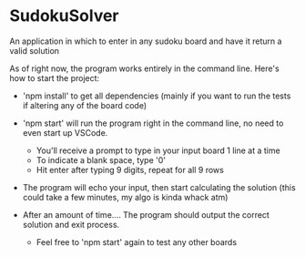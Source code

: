 # SudokuSolver

An application in which to enter in any sudoku board and have it return a valid solution

As of right now, the program works entirely in the command line. Here's how to start the project:

- 'npm install' to get all dependencies (mainly if you want to run the tests if altering any of the board code)

- 'npm start' will run the program right in the command line, no need to even start up VSCode.

  - You'll receive a prompt to type in your input board 1 line at a time
  - To indicate a blank space, type '0'
  - Hit enter after typing 9 digits, repeat for all 9 rows

- The program will echo your input, then start calculating the solution (this could take a few minutes, my algo is kinda whack atm)

- After an amount of time.... The program should output the correct solution and exit process.
  - Feel free to 'npm start' again to test any other boards
